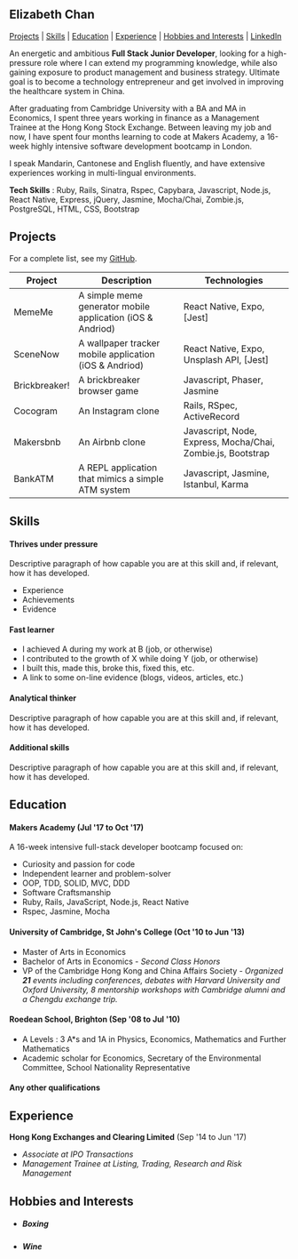 ## Elizabeth Chan
[Projects](#projects) | [Skills](#skills) | [Education](#education) | [Experience](#experience) | [Hobbies and Interests](#hobbies-and-interests) | [LinkedIn](https://www.linkedin.com/in/elizabeth-chan-7221b38b/)

An energetic and ambitious **Full Stack Junior Developer**, looking for a high-pressure role where I can extend my programming knowledge, while also gaining exposure to product management and business strategy. Ultimate goal is to become a technology entrepreneur and get involved in improving the healthcare system in China.

After graduating from Cambridge University with a BA and MA in Economics, I spent three years working in finance as a Management Trainee at the Hong Kong Stock Exchange. Between leaving my job and now, I have spent four months learning to code at Makers Academy, a 16-week highly intensive software development bootcamp in London.

I speak Mandarin, Cantonese and English fluently, and have extensive experiences working in multi-lingual environments.

**Tech Skills** : Ruby, Rails, Sinatra, Rspec, Capybara, Javascript, Node.js, React Native, Express, jQuery, Jasmine, Mocha/Chai, Zombie.js, PostgreSQL, HTML, CSS, Bootstrap

## Projects
For a complete list, see my [GitHub](https://github.com/elizabethcsw?tab=repositories).

| Project  | Description | Technologies |
| ------------- | ------------- | ------------- |
| MemeMe | A simple meme generator mobile application (iOS & Andriod)| React Native, Expo, [Jest] |
| SceneNow | A wallpaper tracker mobile application (iOS & Andriod) | React Native, Expo, Unsplash API, [Jest] |
| Brickbreaker! | A brickbreaker browser game  | Javascript, Phaser, Jasmine |
| Cocogram | An Instagram clone  | Rails, RSpec, ActiveRecord |
| Makersbnb | An Airbnb clone  | Javascript, Node, Express, Mocha/Chai, Zombie.js, Bootstrap |
| BankATM | A REPL application that mimics a simple ATM system  | Javascript, Jasmine, Istanbul, Karma |

## Skills

#### Thrives under pressure

Descriptive paragraph of how capable you are at this skill and, if relevant, how it has developed.

- Experience
- Achievements
- Evidence

#### Fast learner


- I achieved A during my work at B (job, or otherwise)
- I contributed to the growth of X while doing Y (job, or otherwise)
- I built this, made this, broke this, fixed this, etc.
- A link to some on-line evidence (blogs, videos, articles, etc.)

#### Analytical thinker
Descriptive paragraph of how capable you are at this skill and, if relevant, how it has developed.

#### Additional skills
Descriptive paragraph of how capable you are at this skill and, if relevant, how it has developed.

## Education

#### Makers Academy (Jul '17 to Oct '17)

A 16-week intensive full-stack developer bootcamp focused on:

- Curiosity and passion for code
- Independent learner and problem-solver
- OOP, TDD, SOLID, MVC, DDD
- Software Craftsmanship
- Ruby, Rails, JavaScript, Node.js, React Native
- Rspec, Jasmine, Mocha

#### University of Cambridge, St John's College (Oct '10 to Jun '13)

- Master of Arts in Economics
- Bachelor of Arts in Economics - *Second Class Honors*
- VP of the Cambridge Hong Kong and China Affairs Society - *Organized **21** events including conferences, debates with Harvard University and Oxford University, 8 mentorship workshops with Cambridge alumni and a Chengdu exchange trip.*

#### Roedean School, Brighton (Sep '08 to Jul '10)

- A Levels : 3 A*s and 1A in Physics, Economics, Mathematics and Further Mathematics
- Academic scholar for Economics, Secretary of the Environmental Committee, School Nationality Representative

#### Any other qualifications

## Experience

**Hong Kong Exchanges and Clearing Limited** (Sep '14 to Jun '17)    
- *Associate at IPO Transactions*
- *Management Trainee at Listing, Trading, Research and Risk Management*

## Hobbies and Interests
- ##### Boxing
- ##### Wine
